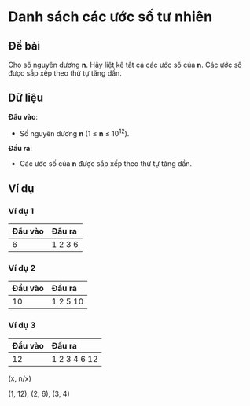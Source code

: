 # Danh sách các ước số tư nhiên

## Đề bài

Cho số nguyên dương **n**. Hãy liệt kê tất cả các ước số của **n**. Các ước số được sắp xếp theo thứ tự tăng dần.

## Dữ liệu

**Đầu vào**:

- Số nguyên dương **n** (1 ≤ **n** ≤ 10<sup>12</sup>).

**Đầu ra**:

- Các ước số của **n** được sắp xếp theo thứ tự tăng dần.

## Ví dụ

### Ví dụ 1

| Đầu vào | Đầu ra |
|:---------|:--------|
| 6        | 1 2 3 6 |

### Ví dụ 2

| Đầu vào | Đầu ra |
|:---------|:--------|
| 10       | 1 2 5 10 |

### Ví dụ 3

| Đầu vào | Đầu ra |
|:---------|:--------|
| 12       | 1 2 3 4 6 12 |

(x, n/x)

(1, 12), (2, 6), (3, 4)
